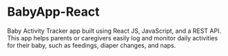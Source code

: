 # BabyApp-React
Baby Activity Tracker app built using React JS, JavaScript, and a REST API. This app helps parents or caregivers easily log and monitor daily activities for their baby, such as feedings, diaper changes, and naps.
